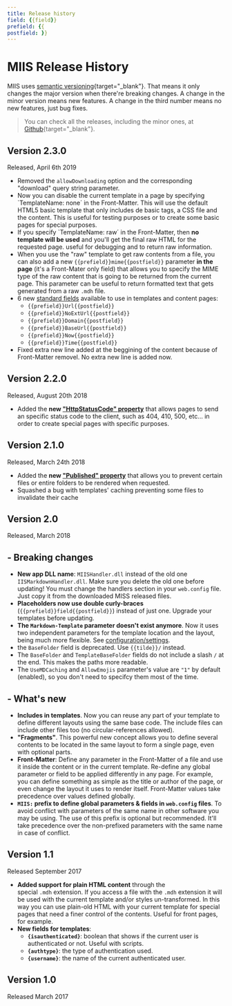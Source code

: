 ```yaml
---
title: Release history
field: {{field}}
prefield: {{
postfield: }}
---
```

# MIIS Release History
MIIS uses [semantic versioning](https://semver.org){target="_blank"}. That means it only changes the major version when there're breaking changes. A change in the minor version means new features. A change in the third number means no new features, just bug fixes.

>You can check all the releases, including the minor ones, at [Github](https://github.com/jmalarcon/MIIS/releases){target="_blank"}.

## Version 2.3.0

Released, April 6th 2019

- Removed the `allowDownloading` option and the corresponding "download" query string parameter.
- Now you can disable the current template in a page by specifying `TemplateName: none´ in the Front-Matter. This will use the default HTML5 basic template that only includes de basic tags, a CSS file and the content. This is useful for testing purposes or to create some basic pages for special purposes.
- If you specify `TemplateName: raw´ in the Front-Matter, then **no template will be used** and you'll get the final raw HTML for the requested page. useful for debugging and to return raw information.
- When you use the "raw" template to get raw contents from a file, you can also add a new `{{prefield}}mime{{postfield}}` parameter **in the page** (it's a Front-Mater only field) that allows you to specify the MIME type of the raw content that is going to be returned from the current page. This parameter can be useful to return formatted text that gets generated from a raw `.mdh` file.
- 6 new [standard fields](/Templating#standard-fields) available to use in templates and content pages:
    - `{{prefield}}Url{{postfield}}`
    - `{{prefield}}NoExtUrl{{postfield}}`
    - `{{prefield}}Domain{{postfield}}`
    - `{{prefield}}BaseUrl{{postfield}}`
    - `{{prefield}}Now{{postfield}}`
    - `{{prefield}}Time{{postfield}}`
- Fixed extra new line added at the beggining of the content because of Front-Matter removel. No extra new line is added now.

## Version 2.2.0

Released, August 20th 2018

- Added the **new ["HttpStatusCode" property](https://miis.azurewebsites.net/Settings#httpstatuscode)** that allows pages to send an specific status code to the client, such as 404, 410, 500, etc... in order to create special pages with specific purposes.


## Version 2.1.0

Released, March 24th 2018

- Added the **new ["Published" property](https://miis.azurewebsites.net/Settings#published)** that allows you to prevent certain files or entire folders to be rendered when requested.
- Squashed a bug with templates' caching preventing some files to invalidate their cache

## Version 2.0

Released, March 2018

## - Breaking changes
- **New app DLL name**: `MIISHandler.dll` instead of the old one `IISMarkdownHandler.dll`. Make sure you delete the old one before updating! You must change the handlers section in your `web.config` file. Just copy it from the downloaded MISS released files.
- **Placeholders now use double curly-braces** (`{{prefield}}field{{postfield}}`) instead of just one. Upgrade your templates before updating.
- **The `Markdown-Template` parameter doesn't exist anymore**. Now it uses two independent parameters for the template location and the layout, being much more flexible. See [configuration/settings](Settings).
- the `BaseFolder` field is deprecated. Use `{{tilde}}/` instead.
- The `BaseFolder` and  `TemplateBaseFolder` fields do not include a slash `/` at the end. This makes the paths more readable.
- The `UseMDCaching` and `AllowEmojis` parameter's value are `"1"` by default (enabled), so you don't need to specifcy them most of the time.

## - What's new
- **Includes in templates**. Now you can reuse any part of your template to define different layouts using the same base code. The include files can include other files too (no circular-references allowed).
- **"Fragments"**. This powerful new concept allows you to define several contents to be located in the same layout to form a single page, even with optional parts. 
- **Front-Matter**: Define any parameter in the Front-Matter of a file and use it inside the content or in the current template. Re-define any global parameter or field to be applied differently in any page. For example, you can define something as simple as the title or author of the page, or even change the layout it uses to render itself. Front-Matter values take precedence over values defined globally.
- **`MIIS:` prefix to define global parameters & fields in `web.config` files**. To avoid conflict with parameters of the same name in other software you may be using. The use of this prefix is optional but recommended. It'll take precedence over the non-prefixed parameters with the same name in case of conflict.

## Version 1.1

Released September 2017

- **Added support for plain HTML content** through the special `.mdh` extension. If you access a file with the `.mdh` extension it will be used with the current template and/or styles un-transformed. In this way you can use plain-old HTML with your current template for special pages that need a finer control of the contents. Useful for front pages, for example.
- **New fields for templates**:
    - **`{isauthenticated}`**: boolean that shows if the current user is authenticated or not. Useful with scripts.
    - **`{authtype}`**: the type of authentication used.
    - **`{username}`**: the name of the current authenticated user.


## Version 1.0

Released March 2017
